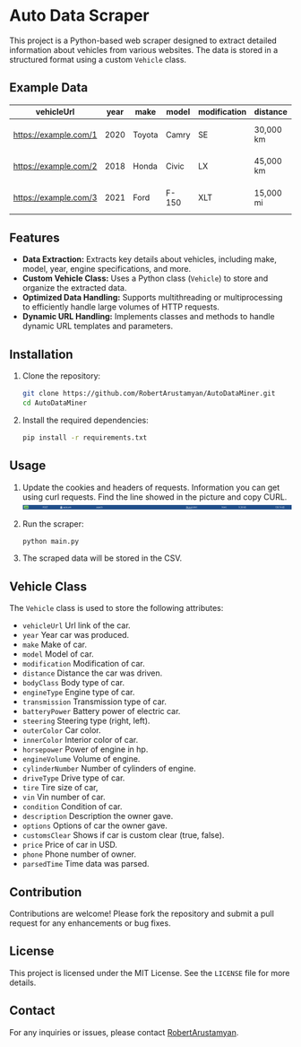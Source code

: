 # Auto Data Scraper

This project is a Python-based web scraper designed to extract detailed information about vehicles from various websites. The data is stored in a structured format using a custom `Vehicle` class.

## Example Data
| vehicleUrl            | year | make  | model | modification | distance | bodyClass | engineType | transmission | batteryPower | steering | outerColor | innerColor | horsepower | engineVolume | cylinderNumber | driveType | tire  | vin   | condition | description | options | customsClear | price  | phone       | parsedTime        |
|-----------------------|------|-------|-------|--------------|----------|-----------|------------|--------------|--------------|----------|------------|------------|------------|--------------|----------------|-----------|-------|-------|-----------|-------------|---------|--------------|--------|-------------|-------------------|
| https://example.com/1  | 2020 | Toyota| Camry | SE           | 30,000 km| Sedan     | Hybrid     | Automatic    | 2.5 kWh      | Power    | White      | Black      | 208 HP     | 2.5 L        | 4              | FWD       | 17 in | 123ABC| Used      | Well maintained| Sunroof | Yes          | $20,000| 123-456-7890| 2024-08-18 12:00:00|
| https://example.com/2  | 2018 | Honda | Civic | LX           | 45,000 km| Coupe     | Gasoline   | Manual       | -            | Manual   | Red        | Gray       | 158 HP     | 2.0 L        | 4              | FWD       | 16 in | 456DEF| Used      | No accidents  | Leather | No           | $15,500| 987-654-3210| 2024-08-18 12:00:00|
| https://example.com/3  | 2021 | Ford  | F-150 | XLT          | 15,000 mi| Truck     | Diesel     | Automatic    | -            | Power    | Blue       | Black      | 250 HP     | 3.0 L        | 6              | 4WD       | 18 in | 789GHI| New       | Fully loaded  | Towing  | Yes          | $30,000| 555-123-4567| 2024-08-18 12:00:00|

## Features

- **Data Extraction:** Extracts key details about vehicles, including make, model, year, engine specifications, and more.
- **Custom Vehicle Class:** Uses a Python class (`Vehicle`) to store and organize the extracted data.
- **Optimized Data Handling:** Supports multithreading or multiprocessing to efficiently handle large volumes of HTTP requests.
- **Dynamic URL Handling:** Implements classes and methods to handle dynamic URL templates and parameters.

## Installation

1. Clone the repository:

    ```bash
    git clone https://github.com/RobertArustamyan/AutoDataMiner.git
    cd AutoDataMiner
    ```

2. Install the required dependencies:

    ```bash
    pip install -r requirements.txt
    ```

## Usage

1. Update the cookies and headers of requests. Information you can get using curl requests.
Find the line showed in the picture and copy CURL.
![](Images/img.png)

2. Run the scraper:

    ```bash
    python main.py
    ```

3. The scraped data will be stored in the CSV.

## Vehicle Class

The `Vehicle` class is used to store the following attributes:

- `vehicleUrl` Url link of the car.
- `year` Year car was produced.
- `make` Make of car.
- `model` Model of car.
- `modification` Modification of car.
- `distance` Distance the car was driven.
- `bodyClass` Body type of car.
- `engineType` Engine type of car.
- `transmission` Transmission type of car.
- `batteryPower` Battery power of electric car.
- `steering` Steering type (right, left).
- `outerColor` Car color.
- `innerColor` Interior color of car.
- `horsepower` Power of engine in hp.
- `engineVolume` Volume of engine.
- `cylinderNumber` Number of cylinders of engine.
- `driveType` Drive type of car.
- `tire` Tire size of car,
- `vin` Vin number of car.
- `condition` Condition of car.
- `description` Description the owner gave.
- `options` Options of car the owner gave.
- `customsClear` Shows if car is custom clear (true, false).
- `price` Price of car in USD.
- `phone` Phone number of owner.
- `parsedTime` Time data was parsed.

## Contribution

Contributions are welcome! Please fork the repository and submit a pull request for any enhancements or bug fixes.

## License

This project is licensed under the MIT License. See the `LICENSE` file for more details.

## Contact

For any inquiries or issues, please contact [RobertArustamyan](mailto:robertarustamyan2@gmail.com).
